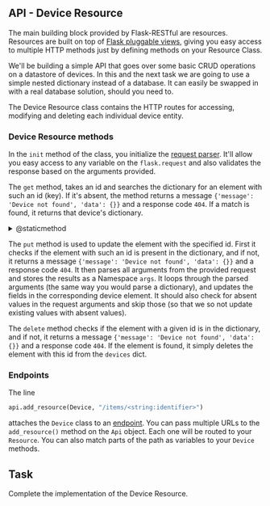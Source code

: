 ## API - Device Resource

The main building block provided by Flask-RESTful are resources. 
Resources are built on top of [Flask pluggable views](http://flask.pocoo.org/docs/views/), giving you easy access to 
multiple HTTP methods just by defining methods on your Resource Class.

We'll be building a simple API that goes over some basic CRUD operations on a datastore of devices. In this and the next task we are going
to use a simple nested dictionary instead of a database. It can easily be swapped in with a real database solution, should you need to. 

The Device Resource class contains the HTTP routes for accessing, modifying and deleting each individual device entity. 

### Device Resource methods

In the `init` method of the class, you initialize the [request parser](https://flask-restful.readthedocs.io/en/latest/api.html#module-reqparse). 
It'll allow you easy access to any variable on 
the `flask.request` and also validates the response based on the arguments provided.

The `get` method, takes an id and searches the dictionary for an element with such an id (key).
If it's absent, the method returns a message `{'message': 'Device not found', 'data': {}}` and a response code `404`.
If a match is found, it returns that device's dictionary. 

<details>
    <summary>@staticmethod</summary>

[`@staticmethod`](https://docs.python.org/3/library/functions.html#staticmethod) is a built-in [decorator](https://docs.python.org/3/glossary.html#term-decorator) that defines a static method - method that doesn't 
receive an implicit first argument (`self`) whether it is called by an instance of a class or by the class itself.
</details>

The `put` method is used to update the element with the specified id.
First it checks if the element with such an id is present in the dictionary, and if not, it returns
a message `{'message': 'Device not found', 'data': {}}` and a response code `404`.
It then parses all arguments from the provided request and stores the results as a Namespace `args`.
It loops through the parsed arguments (the same way you would parse a dictionary), 
and updates the fields in the corresponding device element.
It should also check for absent values in the request arguments and skip those (so that we so not update 
existing values with absent values).

The `delete` method checks if the element with a given id is in the dictionary, and if not, it returns
a message `{'message': 'Device not found', 'data': {}}` and a response code `404`.
If the element is found, it simply deletes the element with this id from the `devices` dict.

### Endpoints

The line

```python
api.add_resource(Device, "/items/<string:identifier>")
```

attaches the `Device` class to an [endpoint](https://flask-restful.readthedocs.io/en/latest/quickstart.html?highlight=endpoints#endpoints).
You can pass multiple URLs to the `add_resource()` method on the `Api` object. Each one will be routed to your `Resource`.
You can also match parts of the path as variables to your `Device` methods.

## Task

Complete the implementation of the Device Resource.
